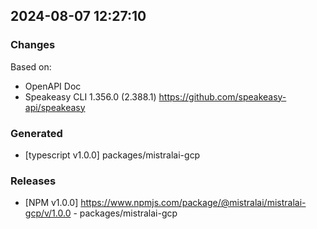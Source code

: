 

## 2024-08-07 12:27:10
### Changes
Based on:
- OpenAPI Doc  
- Speakeasy CLI 1.356.0 (2.388.1) https://github.com/speakeasy-api/speakeasy
### Generated
- [typescript v1.0.0] packages/mistralai-gcp
### Releases
- [NPM v1.0.0] https://www.npmjs.com/package/@mistralai/mistralai-gcp/v/1.0.0 - packages/mistralai-gcp
